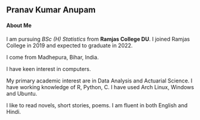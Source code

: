 ## Pranav Kumar Anupam 
#### About Me

I am pursuing _BSc (H) Statistics_ from **Ramjas College DU**. I joined Ramjas College in 2019 and expected to graduate in 2022.

 I come from Madhepura, Bihar, India. 

I have keen interest in computers. 

My primary academic interest are in Data Analysis and Actuarial Science. I have working knowledge of R, Python, C. I have used Arch Linux, Windows and Ubuntu. 

I like to read novels, short stories, poems. I am fluent in both English and Hindi. 